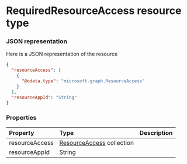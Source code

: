 # RequiredResourceAccess resource type



### JSON representation

Here is a JSON representation of the resource

```json
{
  "resourceAccess": [
    {
      "@odata.type": "microsoft.graph.ResourceAccess"
    }
  ],
  "resourceAppId": "String"
}

```
### Properties
| Property	   | Type	|Description|
|:---------------|:--------|:----------|
|resourceAccess|[ResourceAccess](resourceaccess.md) collection||
|resourceAppId|String||

<!-- uuid: 0ca259c0-c9d6-4cf3-822b-ea384ce4797b
2015-10-09 18:21:34 UTC -->